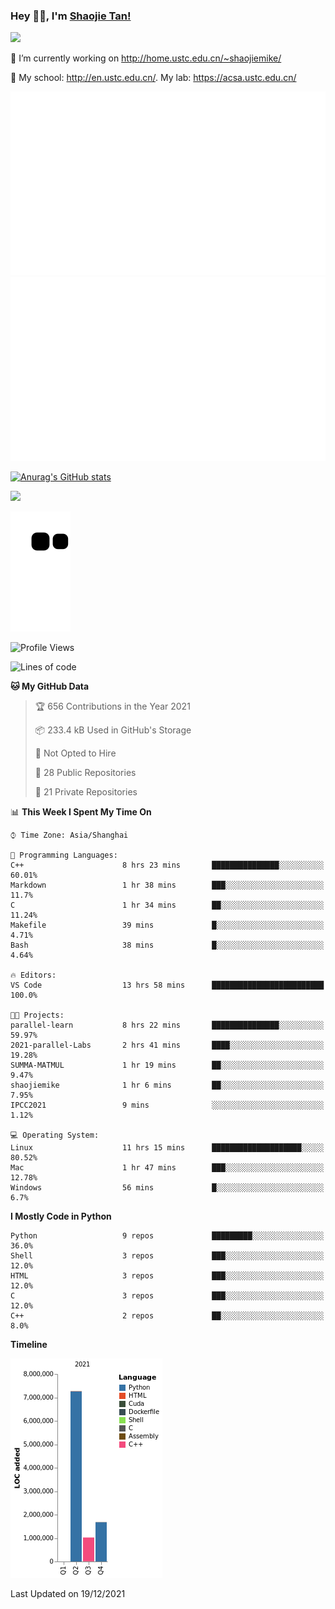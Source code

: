 

<!--
**Kirrito-k423/Kirrito-k423** is a ✨ _special_ ✨ repository because its `README.md` (this file) appears on your GitHub profile.

Here are some ideas to get you started:

- 🔭 I’m currently working on ...
- 🌱 I’m currently learning ...
- 👯 I’m looking to collaborate on ...
- 🤔 I’m looking for help with ...
- 💬 Ask me about ...
- 📫 How to reach me: ...
- 😄 Pronouns: ...
- ⚡ Fun fact: ...
-->
### Hey 👋🏽, I'm [Shaojie Tan!](http://home.ustc.edu.cn/~shaojiemike/about)

![](https://visitor-badge.glitch.me/badge?page_id=Kirrito-k423.Kirrito-k423)

🔭 I’m currently working on http://home.ustc.edu.cn/~shaojiemike/

👯 My school: http://en.ustc.edu.cn/. My lab: https://acsa.ustc.edu.cn/

![](https://github.com/Kirrito-k423/github-stats/blob/master/generated/overview.svg)
![](https://github.com/Kirrito-k423/github-stats/blob/master/generated/languages.svg)

[![Anurag's GitHub stats](https://github-readme-stats.vercel.app/api?username=Kirrito-k423&theme=flag-india&show_icons=true&hide=stars,prs,issues,contribs)](https://github.com/anuraghazra/github-readme-stats)

![](https://github-profile-summary-cards.vercel.app/api/cards/profile-details?username=Kirrito-k423&theme=vue)

![snake gif](https://github.com/Kirrito-k423/Kirrito-k423/blob/output/github-contribution-grid-snake.svg)

<!--START_SECTION:waka-->
![Profile Views](http://img.shields.io/badge/Profile%20Views-71-blue)

![Lines of code](https://img.shields.io/badge/From%20Hello%20World%20I%27ve%20Written-10%20Million%20lines%20of%20code-blue)

**🐱 My GitHub Data** 

> 🏆 656 Contributions in the Year 2021
 > 
> 📦 233.4 kB Used in GitHub's Storage 
 > 
> 🚫 Not Opted to Hire
 > 
> 📜 28 Public Repositories 
 > 
> 🔑 21 Private Repositories  
 > 
📊 **This Week I Spent My Time On** 

```text
⌚︎ Time Zone: Asia/Shanghai

💬 Programming Languages: 
C++                      8 hrs 23 mins       ███████████████░░░░░░░░░░   60.01% 
Markdown                 1 hr 38 mins        ███░░░░░░░░░░░░░░░░░░░░░░   11.7% 
C                        1 hr 34 mins        ██░░░░░░░░░░░░░░░░░░░░░░░   11.24% 
Makefile                 39 mins             █░░░░░░░░░░░░░░░░░░░░░░░░   4.71% 
Bash                     38 mins             █░░░░░░░░░░░░░░░░░░░░░░░░   4.64%

🔥 Editors: 
VS Code                  13 hrs 58 mins      █████████████████████████   100.0%

🐱‍💻 Projects: 
parallel-learn           8 hrs 22 mins       ███████████████░░░░░░░░░░   59.97% 
2021-parallel-Labs       2 hrs 41 mins       ████░░░░░░░░░░░░░░░░░░░░░   19.28% 
SUMMA-MATMUL             1 hr 19 mins        ██░░░░░░░░░░░░░░░░░░░░░░░   9.47% 
shaojiemike              1 hr 6 mins         ██░░░░░░░░░░░░░░░░░░░░░░░   7.95% 
IPCC2021                 9 mins              ░░░░░░░░░░░░░░░░░░░░░░░░░   1.12%

💻 Operating System: 
Linux                    11 hrs 15 mins      ████████████████████░░░░░   80.52% 
Mac                      1 hr 47 mins        ███░░░░░░░░░░░░░░░░░░░░░░   12.78% 
Windows                  56 mins             █░░░░░░░░░░░░░░░░░░░░░░░░   6.7%

```

**I Mostly Code in Python** 

```text
Python                   9 repos             █████████░░░░░░░░░░░░░░░░   36.0% 
Shell                    3 repos             ███░░░░░░░░░░░░░░░░░░░░░░   12.0% 
HTML                     3 repos             ███░░░░░░░░░░░░░░░░░░░░░░   12.0% 
C                        3 repos             ███░░░░░░░░░░░░░░░░░░░░░░   12.0% 
C++                      2 repos             ██░░░░░░░░░░░░░░░░░░░░░░░   8.0%

```


**Timeline**

![Chart not found](https://raw.githubusercontent.com/Kirrito-k423/Kirrito-k423/main/charts/bar_graph.png) 


 Last Updated on 19/12/2021
<!--END_SECTION:waka-->

